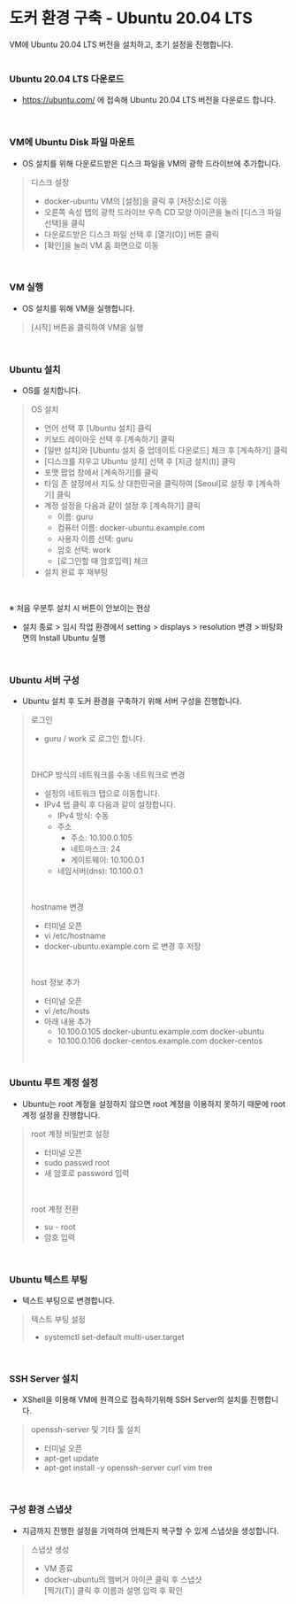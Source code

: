 # 도커 환경 구축 - Ubuntu 20.04 LTS

VM에 Ubuntu 20.04 LTS 버전을 설치하고, 초기 설정을 진행합니다.   
<br />

### Ubuntu 20.04 LTS 다운로드
- https://ubuntu.com/ 에 접속해 Ubuntu 20.04 LTS 버전을 다운로드 합니다.   
<br />

### VM에 Ubuntu Disk 파일 마운트
- OS 설치를 위해 다운로드받은 디스크 파일을 VM의 광학 드라이브에 추가합니다.   

> 디스크 설정
> - docker-ubuntu VM의 [설정]을 클릭 후 [저장소]로 이동   
> - 오른쪽 속성 탭의 광학 드라이브 우측 CD 모양 아이콘을 눌러 [디스크 파일 선택]을 클릭   
> - 다운로드받은 디스크 파일 선택 후 [열기(O)] 버튼 클릭   
> - [확인]을 눌러 VM 홈 화면으로 이동   
<br />

### VM 실행
- OS 설치를 위해 VM을 실행합니다.   

> [시작] 버튼을 클릭하여 VM을 실행   
<br />

### Ubuntu 설치
- OS를 설치합니다.

> OS 설치
> - 언어 선택 후 [Ubuntu 설치] 클릭
> - 키보드 레이아웃 선택 후 [계속하기] 클릭   
> - [일반 설치]와 [Ubuntu 설치 중 업데이트 다운로드] 체크 후 [계속하기] 클릭   
> - [디스크를 지우고 Ubuntu 설치] 선택 후 [지금 설치(I)] 클릭   
> - 포맷 팝업 창에서 [계속하기]를 클릭   
> - 타임 존 설정에서 지도 상 대한민국을 클릭하여 [Seoul]로 설정 후 [계속하기] 클릭  
> - 계정 설정을 다음과 같이 설정 후 [계속하기] 클릭  
>   - 이름: guru   
>   - 컴퓨터 이름: docker-ubuntu.example.com   
>   - 사용자 이름 선택: guru   
>   - 암호 선택: work   
>   - [로그인할 때 암호입력] 체크   
> - 설치 완료 후 재부팅   
<br />

※ 처음 우분투 설치 시 버튼이 안보이는 현상   
- 설치 종료 > 임시 작업 환경에서 setting > displays > resolution 변경 > 바탕화면의 Install Ubuntu 실행   
<br />

### Ubuntu 서버 구성
- Ubuntu 설치 후 도커 환경을 구축하기 위해 서버 구성을 진행합니다.   

> 로그인   
> - guru / work 로 로그인 합니다.   
> <br />
>
> DHCP 방식의 네트워크를 수동 네트워크로 변경
> - 설정의 네트워크 탭으로 이동합니다.   
> - IPv4 탭 클릭 후 다음과 같이 설정합니다.   
>   - IPv4 방식: 수동   
>   - 주소   
>     - 주소: 10.100.0.105   
>     - 네트마스크: 24   
>     - 게이트웨이: 10.100.0.1   
>   - 네임서버(dns): 10.100.0.1   
> <br />
> 
> hostname 변경   
> - 터미널 오픈   
> - vi /etc/hostname   
> - docker-ubuntu.example.com 로 변경 후 저장   
> <br />
>
> host 정보 추가   
> - 터미널 오픈
> - vi /etc/hosts   
> - 아래 내용 추가   
>   - 10.100.0.105  docker-ubuntu.example.com docker-ubuntu   
>   - 10.100.0.106  docker-centos.example.com docker-centos   
> <br />
>
### Ubuntu 루트 계정 설정
- Ubuntu는 root 계정을 설정하지 않으면 root 계정을 이용하지 못하기 때문에 root 계정 설정을 진행합니다.   

> root 계정 비밀번호 설정
> - 터미널 오픈   
> - sudo passwd root   
> - 새 암호로 password 입력   
> <br />
>
> root 계정 전환   
> - su - root   
> - 암호 입력   
<br />

### Ubuntu 텍스트 부팅
- 텍스트 부팅으로 변경합니다.   

> 텍스트 부팅 설정   
> - systemctl set-default multi-user.target   
<br />

### SSH Server 설치
- XShell을 이용해 VM에 원격으로 접속하기위해 SSH Server의 설치를 진행합니다.   

> openssh-server 및 기타 툴 설치   
> - 터미널 오픈   
> - apt-get update   
> - apt-get install -y openssh-server curl vim tree   
<br />

### 구성 환경 스냅샷
- 지금까지 진행한 설정을 기억하여 언제든지 복구할 수 있게 스냅샷을 생성합니다.   

> 스냅샷 생성   
> - VM 종료   
> - docker-ubuntu의 햄버거 아이콘 클릭 후 스냅샷   
> [찍기(T)] 클릭 후 이름과 설명 입력 후 확인   
